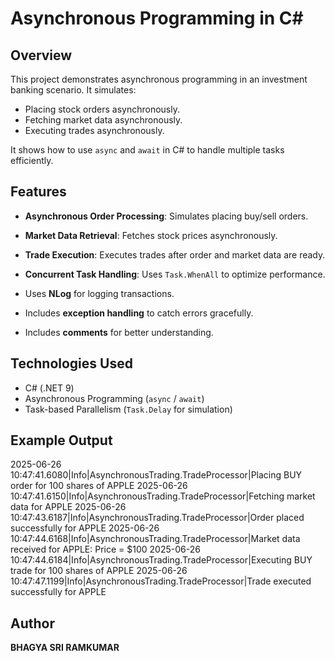 # Asynchronous Programming in C#

## Overview
This project demonstrates asynchronous programming in an investment banking scenario. It simulates:

- Placing stock orders asynchronously.
- Fetching market data asynchronously.
- Executing trades asynchronously.

It shows how to use `async` and `await` in C# to handle multiple tasks efficiently.

## Features
- **Asynchronous Order Processing**: Simulates placing buy/sell orders.
- **Market Data Retrieval**: Fetches stock prices asynchronously.
- **Trade Execution**: Executes trades after order and market data are ready.
- **Concurrent Task Handling**: Uses `Task.WhenAll` to optimize performance.

- Uses **NLog** for logging transactions.
- Includes **exception handling** to catch errors gracefully.
- Includes **comments** for better understanding.

## Technologies Used
- C# (.NET 9)
- Asynchronous Programming (`async` / `await`)
- Task-based Parallelism (`Task.Delay` for simulation)

## Example Output
2025-06-26 10:47:41.6080|Info|AsynchronousTrading.TradeProcessor|Placing BUY order for 100 shares of APPLE 
2025-06-26 10:47:41.6150|Info|AsynchronousTrading.TradeProcessor|Fetching market data for APPLE 
2025-06-26 10:47:43.6187|Info|AsynchronousTrading.TradeProcessor|Order placed successfully for APPLE 
2025-06-26 10:47:44.6168|Info|AsynchronousTrading.TradeProcessor|Market data received for APPLE: Price = $100 
2025-06-26 10:47:44.6184|Info|AsynchronousTrading.TradeProcessor|Executing BUY trade for 100 shares of APPLE 
2025-06-26 10:47:47.1199|Info|AsynchronousTrading.TradeProcessor|Trade executed successfully for APPLE 

## Author
**BHAGYA SRI RAMKUMAR**
